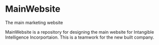 # MainWebsite
The main marketing website

MainWebsite is a repository for designing the main website for Intangible Intelligence Incorportaion. This is a teamwork for the new built company. 


